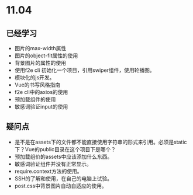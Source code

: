 # 11.04

## 已经学习

* 图片的max-width属性
* 图片的object-fit属性的使用
* 背景图片的属性的使用
* 使用f2e cli 初始化一个项目，引用swiper组件，使用轮播图。
* 模块化的js开发。
* Vue的书写风格指南
* f2e cli中的axios的使用
* 预加载组件的使用
* 敏感词验证input的使用

## 疑问点

* 是不是在assets下的文件都不能直接使用字符串的形式来引用。必须是static下？Vue的public目录在这个项目下是哪个？
* 预加载组价的assets中应该添加什么东西。
* 敏感词验证组件并没有正常显示。
* require.context方法的使用。
* SSH的了解和使用，在自己的电脑上试验。
* post.css中背景图片自动自适应的使用。